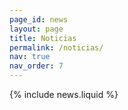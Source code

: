 ```yaml
---
page_id: news
layout: page
title: Noticias
permalink: /noticias/
nav: true
nav_order: 7
---
```


{% include news.liquid %}
